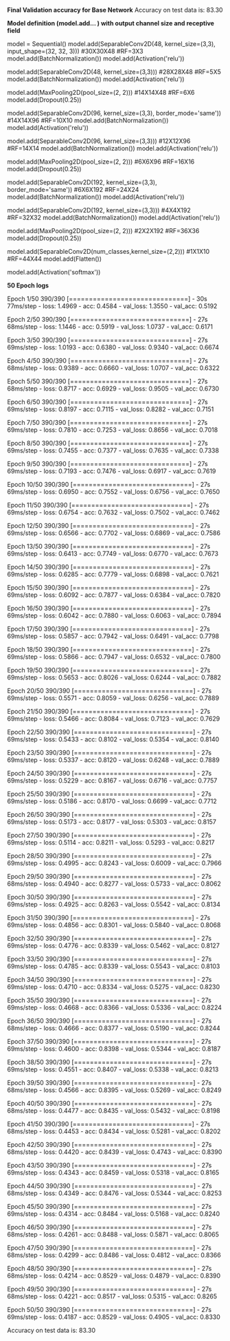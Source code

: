 **Final Validation accuracy for Base Network**
Accuracy on test data is: 83.30

**Model definition (model.add... ) with output channel size and receptive field**

model = Sequential() model.add(SeparableConv2D(48, kernel_size=(3,3), input_shape=(32, 32, 3))) #30X30X48 #RF=3X3 model.add(BatchNormalization()) model.add(Activation('relu'))

model.add(SeparableConv2D(48, kernel_size=(3,3))) #28X28X48 #RF=5X5 model.add(BatchNormalization()) model.add(Activation('relu'))

model.add(MaxPooling2D(pool_size=(2, 2))) #14X14X48 #RF=6X6 model.add(Dropout(0.25))

model.add(SeparableConv2D(96, kernel_size=(3,3), border_mode='same')) #14X14X96 #RF=10X10 model.add(BatchNormalization()) model.add(Activation('relu'))

model.add(SeparableConv2D(96, kernel_size=(3,3))) #12X12X96 #RF=14X14 model.add(BatchNormalization()) model.add(Activation('relu'))

model.add(MaxPooling2D(pool_size=(2, 2))) #6X6X96 #RF=16X16 model.add(Dropout(0.25))

model.add(SeparableConv2D(192, kernel_size=(3,3), border_mode='same')) #6X6X192 #RF=24X24 model.add(BatchNormalization()) model.add(Activation('relu'))

model.add(SeparableConv2D(192, kernel_size=(3,3))) #4X4X192 #RF=32X32 model.add(BatchNormalization()) model.add(Activation('relu'))

model.add(MaxPooling2D(pool_size=(2, 2))) #2X2X192 #RF=36X36 model.add(Dropout(0.25))

model.add(SeparableConv2D(num_classes,kernel_size=(2,2))) #1X1X10 #RF=44X44 model.add(Flatten())

model.add(Activation('softmax'))

**50 Epoch logs**

Epoch 1/50 390/390 [==============================] - 30s 77ms/step - loss: 1.4969 - acc: 0.4584 - val_loss: 1.3550 - val_acc: 0.5192

Epoch 2/50 390/390 [==============================] - 27s 68ms/step - loss: 1.1446 - acc: 0.5919 - val_loss: 1.0737 - val_acc: 0.6171

Epoch 3/50 390/390 [==============================] - 27s 69ms/step - loss: 1.0193 - acc: 0.6380 - val_loss: 0.9340 - val_acc: 0.6674

Epoch 4/50 390/390 [==============================] - 27s 68ms/step - loss: 0.9389 - acc: 0.6660 - val_loss: 1.0707 - val_acc: 0.6322

Epoch 5/50 390/390 [==============================] - 27s 68ms/step - loss: 0.8717 - acc: 0.6929 - val_loss: 0.9505 - val_acc: 0.6730

Epoch 6/50 390/390 [==============================] - 27s 69ms/step - loss: 0.8197 - acc: 0.7115 - val_loss: 0.8282 - val_acc: 0.7151

Epoch 7/50 390/390 [==============================] - 27s 69ms/step - loss: 0.7810 - acc: 0.7253 - val_loss: 0.8656 - val_acc: 0.7018

Epoch 8/50 390/390 [==============================] - 27s 69ms/step - loss: 0.7455 - acc: 0.7377 - val_loss: 0.7635 - val_acc: 0.7338

Epoch 9/50 390/390 [==============================] - 27s 69ms/step - loss: 0.7193 - acc: 0.7476 - val_loss: 0.6917 - val_acc: 0.7619

Epoch 10/50 390/390 [==============================] - 27s 69ms/step - loss: 0.6950 - acc: 0.7552 - val_loss: 0.6756 - val_acc: 0.7650

Epoch 11/50 390/390 [==============================] - 27s 69ms/step - loss: 0.6754 - acc: 0.7632 - val_loss: 0.7502 - val_acc: 0.7462

Epoch 12/50 390/390 [==============================] - 27s 69ms/step - loss: 0.6566 - acc: 0.7702 - val_loss: 0.6869 - val_acc: 0.7586

Epoch 13/50 390/390 [==============================] - 27s 69ms/step - loss: 0.6413 - acc: 0.7749 - val_loss: 0.6770 - val_acc: 0.7673

Epoch 14/50 390/390 [==============================] - 27s 69ms/step - loss: 0.6285 - acc: 0.7779 - val_loss: 0.6898 - val_acc: 0.7621

Epoch 15/50 390/390 [==============================] - 27s 69ms/step - loss: 0.6092 - acc: 0.7877 - val_loss: 0.6384 - val_acc: 0.7820

Epoch 16/50 390/390 [==============================] - 27s 69ms/step - loss: 0.6042 - acc: 0.7880 - val_loss: 0.6063 - val_acc: 0.7894

Epoch 17/50 390/390 [==============================] - 27s 69ms/step - loss: 0.5857 - acc: 0.7942 - val_loss: 0.6491 - val_acc: 0.7798

Epoch 18/50 390/390 [==============================] - 27s 69ms/step - loss: 0.5866 - acc: 0.7947 - val_loss: 0.6532 - val_acc: 0.7800

Epoch 19/50 390/390 [==============================] - 27s 69ms/step - loss: 0.5653 - acc: 0.8026 - val_loss: 0.6244 - val_acc: 0.7882

Epoch 20/50 390/390 [==============================] - 27s 69ms/step - loss: 0.5571 - acc: 0.8059 - val_loss: 0.6256 - val_acc: 0.7889

Epoch 21/50 390/390 [==============================] - 27s 69ms/step - loss: 0.5466 - acc: 0.8084 - val_loss: 0.7123 - val_acc: 0.7629

Epoch 22/50 390/390 [==============================] - 27s 69ms/step - loss: 0.5433 - acc: 0.8102 - val_loss: 0.5354 - val_acc: 0.8140

Epoch 23/50 390/390 [==============================] - 27s 69ms/step - loss: 0.5337 - acc: 0.8120 - val_loss: 0.6248 - val_acc: 0.7889

Epoch 24/50 390/390 [==============================] - 27s 69ms/step - loss: 0.5229 - acc: 0.8167 - val_loss: 0.6716 - val_acc: 0.7757

Epoch 25/50 390/390 [==============================] - 27s 69ms/step - loss: 0.5186 - acc: 0.8170 - val_loss: 0.6699 - val_acc: 0.7712

Epoch 26/50 390/390 [==============================] - 27s 69ms/step - loss: 0.5173 - acc: 0.8177 - val_loss: 0.5303 - val_acc: 0.8157

Epoch 27/50 390/390 [==============================] - 27s 69ms/step - loss: 0.5114 - acc: 0.8211 - val_loss: 0.5293 - val_acc: 0.8217

Epoch 28/50 390/390 [==============================] - 27s 69ms/step - loss: 0.4995 - acc: 0.8243 - val_loss: 0.6009 - val_acc: 0.7966

Epoch 29/50 390/390 [==============================] - 27s 68ms/step - loss: 0.4940 - acc: 0.8277 - val_loss: 0.5733 - val_acc: 0.8062

Epoch 30/50 390/390 [==============================] - 27s 69ms/step - loss: 0.4925 - acc: 0.8263 - val_loss: 0.5542 - val_acc: 0.8134

Epoch 31/50 390/390 [==============================] - 27s 69ms/step - loss: 0.4856 - acc: 0.8301 - val_loss: 0.5840 - val_acc: 0.8068

Epoch 32/50 390/390 [==============================] - 27s 69ms/step - loss: 0.4776 - acc: 0.8339 - val_loss: 0.5462 - val_acc: 0.8127

Epoch 33/50 390/390 [==============================] - 27s 69ms/step - loss: 0.4785 - acc: 0.8339 - val_loss: 0.5543 - val_acc: 0.8103

Epoch 34/50 390/390 [==============================] - 27s 69ms/step - loss: 0.4710 - acc: 0.8334 - val_loss: 0.5275 - val_acc: 0.8230

Epoch 35/50 390/390 [==============================] - 27s 69ms/step - loss: 0.4668 - acc: 0.8366 - val_loss: 0.5336 - val_acc: 0.8224

Epoch 36/50 390/390 [==============================] - 27s 68ms/step - loss: 0.4666 - acc: 0.8377 - val_loss: 0.5190 - val_acc: 0.8244

Epoch 37/50 390/390 [==============================] - 27s 69ms/step - loss: 0.4600 - acc: 0.8398 - val_loss: 0.5344 - val_acc: 0.8187

Epoch 38/50 390/390 [==============================] - 27s 69ms/step - loss: 0.4551 - acc: 0.8407 - val_loss: 0.5338 - val_acc: 0.8213

Epoch 39/50 390/390 [==============================] - 27s 68ms/step - loss: 0.4566 - acc: 0.8395 - val_loss: 0.5269 - val_acc: 0.8249

Epoch 40/50 390/390 [==============================] - 27s 68ms/step - loss: 0.4477 - acc: 0.8435 - val_loss: 0.5432 - val_acc: 0.8198

Epoch 41/50 390/390 [==============================] - 27s 68ms/step - loss: 0.4453 - acc: 0.8434 - val_loss: 0.5281 - val_acc: 0.8202

Epoch 42/50 390/390 [==============================] - 27s 68ms/step - loss: 0.4420 - acc: 0.8439 - val_loss: 0.4743 - val_acc: 0.8390

Epoch 43/50 390/390 [==============================] - 27s 69ms/step - loss: 0.4343 - acc: 0.8459 - val_loss: 0.5318 - val_acc: 0.8165

Epoch 44/50 390/390 [==============================] - 27s 68ms/step - loss: 0.4349 - acc: 0.8476 - val_loss: 0.5344 - val_acc: 0.8253

Epoch 45/50 390/390 [==============================] - 27s 69ms/step - loss: 0.4314 - acc: 0.8484 - val_loss: 0.5168 - val_acc: 0.8240

Epoch 46/50 390/390 [==============================] - 27s 68ms/step - loss: 0.4261 - acc: 0.8488 - val_loss: 0.5871 - val_acc: 0.8065

Epoch 47/50 390/390 [==============================] - 27s 68ms/step - loss: 0.4299 - acc: 0.8486 - val_loss: 0.4812 - val_acc: 0.8366

Epoch 48/50 390/390 [==============================] - 27s 68ms/step - loss: 0.4214 - acc: 0.8529 - val_loss: 0.4879 - val_acc: 0.8390

Epoch 49/50 390/390 [==============================] - 27s 68ms/step - loss: 0.4221 - acc: 0.8517 - val_loss: 0.5315 - val_acc: 0.8265

Epoch 50/50 390/390 [==============================] - 27s 69ms/step - loss: 0.4187 - acc: 0.8529 - val_loss: 0.4905 - val_acc: 0.8330


Accuracy on test data is: 83.30
